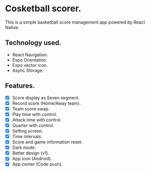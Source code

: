 # Cosketball scorer.

This is a simple basketball score management app powered by React Native.

## Technology used.

- React Navigation.
- Expo Orientation.
- Expo vector icon.
- Async Storage.

## Features.

- [x] Score display as Seven segment.
- [x] Record score (Home/Away team).
- [x] Team score swap.
- [x] Play time with control.
- [x] Attack time with control.
- [x] Quarter with control.
- [x] Setting screen.
- [x] Time intervals.
- [x] Score and game information reset.
- [x] Dark mode.
- [x] Better design (v1).
- [x] App icon (Android).
- [x] App center (Code push).
